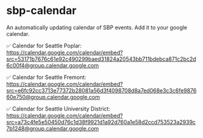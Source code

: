 # sbp-calendar
An automatically updating calendar of SBP events. Add it to your google calendar.

✅ Calendar for Seattle Poplar: https://calendar.google.com/calendar/embed?src=53171b7676c61e92c490299baed31824a20543bb711bdebca871c2bc2d6c00f4@group.calendar.google.com

✅ Calendar for Seattle Fremont: https://calendar.google.com/calendar/embed?src=e6fc92cc3713e77372b28081a56d3f4098708d8a7ed068e3c3c6fe987660e750@group.calendar.google.com

✅ Calendar for Seattle University District: https://calendar.google.com/calendar/embed?src=a73c4fe5e50450d76c1d38f9921d1a92d760a1e58d2ccd753523a2939c7b1248@group.calendar.google.com
